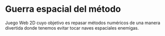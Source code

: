 # Guerra espacial del método
Juego Web 2D cuyo objetivo es repasar métodos numéricos de una manera divertida donde tenemos evitar tocar naves espaciales enemigas.
